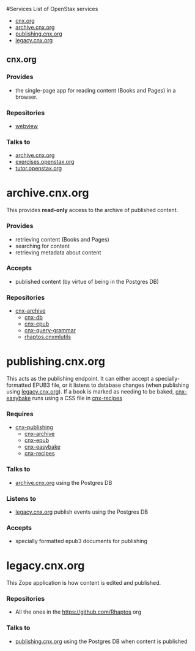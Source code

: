  #Services
List of OpenStax services
  - [cnx.org](#cnxorg)
  - [archive.cnx.org](#archivecnxorg)
  - [publishing.cnx.org](#publishingcnxorg)
  - [legacy.cnx.org](#legacycnxorg)

  ## cnx.org

  ### Provides

  - the single-page app for reading content (Books and Pages) in a browser.


  ### Repositories
  - [webview](https://github.com/Connexions/webview)

  ### Talks to

  - [archive.cnx.org](#archivecnxorg)
  - [exercises.openstax.org](https://github.com/openstax/exercises)
  - [tutor.openstax.org](https://github.com/openstax/tutor)


  # archive.cnx.org

  This provides **read-only** access to the archive of published content.

  ### Provides

  - retrieving content (Books and Pages)
  - searching for content
  - retrieving metadata about content


  ### Accepts

  - published content (by virtue of being in the Postgres DB)


  ### Repositories

  - [cnx-archive](https://github.com/Connexions/cnx-archive)
    - [cnx-db](https://github.com/Connexions/cnx-db)
    - [cnx-epub](https://github.com/Connexions/cnx-epub)
    - [cnx-query-grammar](https://github.com/Connexions/cnx-query-grammar)
    - [rhaptos.cnxmlutils](https://github.com/Connexions/rhaptos.cnxmlutils)


  # publishing.cnx.org

  This acts as the publishing endpoint. It can either accept a specially-formatted EPUB3 file, or it listens to database changes (when publishing using [legacy.cnx.org](#legacycnxorg)). If a book is marked as needing to be baked, [cnx-easybake](https://github.com/Connexions/cnx-easybake) runs using a CSS file in [cnx-recipes](https://github.com/Connexions/cnx-recipes)

  ### Requires
  - [cnx-publishing](https://github.com/Connexions/cnx-publishing)
    - [cnx-archive](https://github.com/Connexions/cnx-archive)
    - [cnx-epub](https://github.com/Connexions/cnx-epub)
    - [cnx-easybake](https://github.com/Connexions/cnx-easybake)
    - [cnx-recipes](https://github.com/Connexions/cnx-recipes)

  ### Talks to
  - [archive.cnx.org](#archivecnxorg) using the Postgres DB

  ### Listens to
  - [legacy.cnx.org](#legacycnxorg) publish events using the Postgres DB

  ### Accepts
  - specially formatted epub3 documents for publishing


  # legacy.cnx.org

  This Zope application is how content is edited and published.

  ### Repositories
  - All the ones in the https://github.com/Rhaptos org

  ### Talks to
  - [publishing.cnx.org](#publishingcnxorg) using the Postgres DB when content is published
